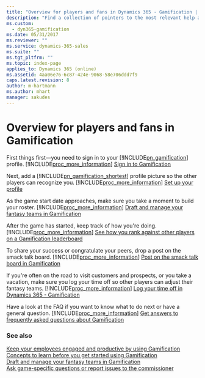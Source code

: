 ```yaml
---
title: "Overview for players and fans in Dynamics 365 - Gamification | Microsoft Docs"
description: "Find a collection of pointers to the most relevant help articles when participating in games and managing fantasy teams in Dynamics 365 – Gamification."
ms.custom:
  - dyn365-gamification
ms.date: 05/31/2017
ms.reviewer: ""
ms.service: dynamics-365-sales
ms.suite: ""
ms.tgt_pltfrm: ""
ms.topic: index-page
applies_to: Dynamics 365 (online)
ms.assetid: 4aa06e76-6c87-424e-9068-58e706ddd7f9
caps.latest.revision: 8
author: m-hartmann
ms.author: mhart
manager: sakudes
---
```

# Overview for players and fans in Gamification

First things first—you need to sign in to your [!INCLUDE[pn_gamification](../includes/pn-gamification.md)] profile. [!INCLUDE[proc_more_information](../includes/proc-more-information-md.md)] [Sign in to Gamification](sign-in.md)  
  
 Next, add a [!INCLUDE[pn_gamification_shortest](../includes/pn-gamification-shortest.md)] profile picture so the other players can recognize you. [!INCLUDE[proc_more_information](../includes/proc-more-information-md.md)] [Set up your profile](set-up-profile.md)  
  
 As the game start date approaches, make sure you take a moment to build your roster. [!INCLUDE[proc_more_information](../includes/proc-more-information-md.md)] [Draft and manage your fantasy teams in Gamification](manage-fantasy-team.md)  
  
 After the game has started, keep track of how you're doing. [!INCLUDE[proc_more_information](../includes/proc-more-information-md.md)] [See how you rank against other players on a Gamification leaderboard](view-leaderboard.md)  
  
 To share your success or congratulate your peers, drop a post on the smack talk board. [!INCLUDE[proc_more_information](../includes/proc-more-information-md.md)] [Post on the smack talk board in Gamification](smack-talk-post.md)  
  
 If you're often on the road to visit customers and prospects, or you take a vacation, make sure you log your time off so other players can adjust their fantasy teams. [!INCLUDE[proc_more_information](../includes/proc-more-information-md.md)] [Log your time off in Dynamics 365 - Gamification](log-time-off.md)  
  
 Have a look at the FAQ if you want to know what to do next or have a general question. [!INCLUDE[proc_more_information](../includes/proc-more-information-md.md)] [Get answers to frequently asked questions about Gamification](frequently-asked-questions.md)  
  
### See also

[Keep your employees engaged and productive by using Gamification](increase-employee-productivity.md)  
[Concepts to learn before you get started using Gamification](get-started.md)   
[Draft and manage your fantasy teams in Gamification](manage-fantasy-team.md)   
[Ask game-specific questions or report issues to the commissioner](contact-commissioner.md)
